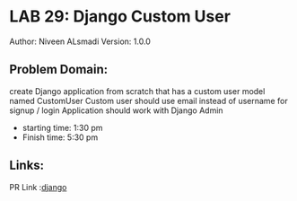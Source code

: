 # LAB 29: Django Custom User
Author: Niveen ALsmadi Version: 1.0.0
## Problem Domain: 
create Django application from scratch that has a custom user model named CustomUser
Custom user should use email instead of username for signup / login
Application should work with Django Admin


- starting time: 1:30 pm
- Finish time: 5:30 pm
## Links:
PR Link :[django](https://github.com/NiveenAlSmadi/django-custom-user/pull/2)